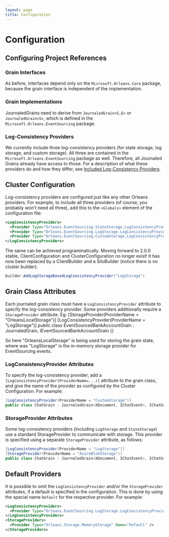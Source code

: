 ```yaml
---
layout: page
title: Configuration
---
```


# Configuration

## Configuring Project References

### Grain Interfaces

As before, interfaces depend only on the `Microsoft.Orleans.Core` package, because the grain interface is independent of the implementation.

### Grain Implementations

JournaledGrains need to derive from `JournaledGrain<S,E>` or `JournaledGrain<S>`, which is defined in the `Microsoft.Orleans.EventSourcing` package.

### Log-Consistency Providers

We currently include three log-consistency providers (for state storage, log storage, and custom storage). All three are contained in the `Microsoft.Orleans.EventSourcing` package as well. Therefore, all Journaled Grains already have access to those. For a description of what these providers do and how they differ, see [Included Log-Consistency Providers](log_consistency_providers.md).

## Cluster Configuration

Log-consistency providers are configured just like any other Orleans providers. For example, to include all three providers (of course, you probably won't need all three), add this to the `<Globals>` element of the configuration file:

```xml
<LogConsistencyProviders>
  <Provider Type="Orleans.EventSourcing.StateStorage.LogConsistencyProvider" Name="StateStorage" />
  <Provider Type="Orleans.EventSourcing.LogStorage.LogConsistencyProvider" Name="LogStorage" />
  <Provider Type="Orleans.EventSourcing.CustomStorage.LogConsistencyProvider" Name="CustomStorage" />
</LogConsistencyProviders>
```
The same can be achieved programmatically. Moving forward to 2.0.0 stable, ClientConfiguration and ClusterConfiguration no longer exist! It has now been replaced by a ClientBuilder and a SiloBuilder (notice there is no cluster builder).

```csharp
builder.AddLogStorageBasedLogConsistencyProvider("LogStorage")
```

## Grain Class Attributes

Each journaled grain class must have a `LogConsistencyProvider` attribute to specify the log-consistency provider. Some providers additionally require a `StorageProvider` attribute. Eg: \[StorageProvider(ProviderName = "OrleansLocalStorage")\] \[LogConsistencyProvider(ProviderName = "LogStorage")\] public class EventSourcedBankAccountGrain : JournaledGrain<BankAccountState>, IEventSourcedBankAccountGrain
  {}

So here "OrleansLocalStorage" is being used for storing the grain state, where was "LogStorage" is the in-memory storage provider for EventSourcing events.

### LogConsistencyProvider Attributes

To specify the log-consistency provider, add a `[LogConsistencyProvider(ProviderName=...)]` attribute to the grain class, and give the name of the provider as configured by the Cluster Configuration. For example:

```csharp
[LogConsistencyProvider(ProviderName = "CustomStorage")]
public class ChatGrain : JournaledGrain<XDocument, IChatEvent>, IChatGrain, ICustomStorage { ... }
```

### StorageProvider Attributes

Some log-consistency providers (including `LogStorage` and `StateStorage`) use a standard StorageProvider to communicate with storage. This provider is specified using a separate `StorageProvider` attribute, as follows:

```csharp
[LogConsistencyProvider(ProviderName = "LogStorage")]
[StorageProvider(ProviderName = "AzureBlobStorage")]
public class ChatGrain : JournaledGrain<XDocument, IChatEvent>, IChatGrain { ... }
```

## Default Providers

It is possible to omit the `LogConsistencyProvider` and/or the `StorageProvider` attributes, if a default is specified in the configuration. This is done by using the special name `Default` for the respective provider. For example:
```xml
<LogConsistencyProviders>
  <Provider Type="Orleans.EventSourcing.LogStorage.LogConsistencyProvider" Name="Default" />
</LogConsistencyProviders>
<StorageProviders>
  <Provider Type="Orleans.Storage.MemoryStorage" Name="Default" />
</StorageProviders>
```


